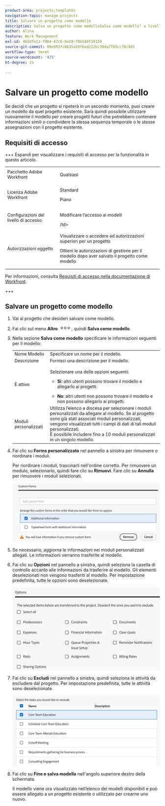 ```yaml
---
product-area: projects;templates
navigation-topic: manage-projects
title: Salvare un progetto come modello
description: Salva un progetto come modelloSalva come modello" a livello di progetto, in modo che gli utenti possano visualizzarlo nell’interfaccia utente; esiste un altro articolo a cui si collega più approfonditamente (passo dopo passo).
author: Alina
feature: Work Management
exl-id: 4b5dfe12-f984-47c6-8e19-78b549f19159
source-git-commit: 00e693fc8b35a59f6ed212bc30da7f85cc78c845
workflow-type: tm+mt
source-wordcount: '475'
ht-degree: 1%

---
```


# Salvare un progetto come modello

<!--Audited: 6/2025-->

<!--
<p data-mc-conditions="QuicksilverOrClassic.Draft mode">(NOTE: Keep this the way it is in the Managing Projects area because the functionality in the UI is "Save as template" at the project level, so users see that in the UI; there is another article that this links to which is more in depth (step-by-step). This functionality needs to stay in both projects AND templates areas.)</p>
-->

<!--
<div class="preview">

The highlighted information on this page refers to functionality not yet generally available. It is available only in the Preview environment for all customers. The same features will also be available in the Production environment for all customers after a week from the Preview release.     

For more information, see [Interface modernization](/help/quicksilver/product-announcements/product-releases/interface-modernization/interface-modernization.md). 

</div>
-->

Se decidi che un progetto si ripeterà in un secondo momento, puoi creare un modello da quel progetto esistente. Sarà quindi possibile utilizzare nuovamente il modello per creare progetti futuri che potrebbero contenere informazioni simili o condividere la stessa sequenza temporale o le stesse assegnazioni con il progetto esistente.

## Requisiti di accesso

+++ Espandi per visualizzare i requisiti di accesso per la funzionalità in questo articolo. 

<table style="table-layout:auto"> 
 <col> 
 <col> 
 <tbody> 
  <tr> 
   <td role="rowheader">Pacchetto Adobe Workfront</td> 
   <td> <p>Qualsiasi</p> </td> 
  </tr> 
  <tr> 
   <td role="rowheader">Licenza Adobe Workfront</td> 
   <td> <p>Standard</p>
   <p>Piano</p> 
   </td> 
  </tr> 
  <tr> 
   <td role="rowheader">Configurazioni del livello di accesso</td> 
   <td> <p>Modificare l’accesso ai modelli</p> /td&gt; 
  </tr> 
  <tr> 
   <td role="rowheader">Autorizzazioni oggetto</td> 
   <td> <p>Visualizzare o accedere ad autorizzazioni superiori per un progetto </p> <p>Ottieni le autorizzazioni di gestione per il modello dopo aver salvato il progetto come modello</p> </td> 
  </tr> 
 </tbody> 
</table>

Per informazioni, consulta [Requisiti di accesso nella documentazione di Workfront](/help/quicksilver/administration-and-setup/add-users/access-levels-and-object-permissions/access-level-requirements-in-documentation.md).

+++

<!--Old:

<table style="table-layout:auto"> 
 <col> 
 <col> 
 <tbody> 
  <tr> 
   <td role="rowheader">Adobe Workfront plan</td> 
   <td> <p>Any </p> </td> 
  </tr> 
  <tr> 
   <td role="rowheader">Adobe Workfront license*</td> 
   <td> <p>New: Standard </p>
   Or 
   <p>Current: Plan </p> 
   </td> 
  </tr> 
  <tr> 
   <td role="rowheader">Access level configurations</td> 
   <td> <p>Edit access to Templates</p> /td> 
  </tr> 
  <tr> 
   <td role="rowheader">Object permissions</td> 
   <td> <p>View or higher permissions to a project </p> <p>You obtain Manage permissions to the template after you save the project as a template</p> </td> 
  </tr> 
 </tbody> 
</table>-->

## Salvare un progetto come modello

<!--
Saving a project as a template differs in the Production and the Preview environments. 

### Save a project as a template in the Production environment


1. Go to the project that you want to save as a template. 
1. Click the **More** menu ![More icon](assets/qs-more-icon-on-an-object.png), then **Save as Template**. 
1. Specify the following information for the template:

   <table style="table-layout:auto"> 
    <col> 
    <col> 
    <tbody> 
     <tr> 
      <td role="rowheader">Name</td> 
      <td>Specify a name for the template.</td> 
     </tr> 
     <tr> 
      <td role="rowheader">Description</td> 
      <td>Provide a description for the template.</td> 
     </tr> 
     <tr> 
      <td role="rowheader">Is Active</td> 
      <td> <p>Select from the following options:</p> 
       <ul> 
        <li> <p><strong>Yes</strong>: Other users can find the template and attach it to projects.</p> </li> 
        <li><strong>No</strong>: Other users cannot find the template and cannot attach it to projects.</li> 
       </ul> </td> 
     </tr> 
     <tr> 
      <td role="rowheader">Custom Forms</td> 
      <td>Use the drop-down list to select any custom forms to attach to the template. If any custom forms have already been associated with the project, all of the data fields from those custom forms are displayed.<br>You can include up to 10 custom forms on a single template.</td> 
     </tr> 
    </tbody> 
   </table>

1. Click **Manage Forms** to remove or reorder the forms. For information about how to remove and reorder custom forms on the template, see [Custom forms](../../../administration-and-setup/customize-workfront/create-manage-custom-forms/create-and-manage-custom-forms.md).

   ![](assets/save-as-template-first-step-350x159.png)

1. Click **Next Step.**
1. In the **Options** section, select the checkbox beside any information you want to clear from the template.

   ![](assets/save-as-template-options-step-350x109.png)

1. Click **Next Step.**
1. In the **Exclude** section, select any tasks that you want to exclude from the project.

   ![](assets/save-as-template-exclude-350x205.png)

1. Click **Finish and Save Template.**

   Your template now appears in the list of available templates and can either be attached to an existing project or used to create a new one.


<div class="preview">

### Save a project as a template in the Preview environment

-->

1. Vai al progetto che desideri salvare come modello.
1. Fai clic sul menu **Altro** ![Icona Altro](assets/qs-more-icon-on-an-object.png), quindi **Salva come modello**.
1. Nella sezione **Salva come modello** specificare le informazioni seguenti per il modello:

   <table style="table-layout:auto"> 
    <col> 
    <col> 
    <tbody> 
     <tr> 
      <td role="rowheader">Nome Modello</td> 
      <td>Specificare un nome per il modello.</td> 
     </tr> 
     <tr> 
      <td role="rowheader">Descrizione</td> 
      <td>Fornisci una descrizione per il modello.</td> 
     </tr> 
     <tr> 
      <td role="rowheader">È attivo</td> 
      <td> <p>Selezionare una delle opzioni seguenti:</p> 
       <ul> 
        <li> <p><strong>Sì</strong>: altri utenti possono trovare il modello e allegarlo ai progetti.</p> </li> 
        <li><strong>No</strong>: altri utenti non possono trovare il modello e non possono allegarlo ai progetti.</li> 
       </ul> </td> 
     </tr> 
     <tr> 
      <td role="rowheader">Moduli personalizzati</td> 
      <td>Utilizza l’elenco a discesa per selezionare i moduli personalizzati da allegare al modello. Se al progetto sono già stati associati moduli personalizzati, vengono visualizzati tutti i campi di dati di tali moduli personalizzati.<br>È possibile includere fino a 10 moduli personalizzati in un singolo modello.</td> 
     </tr> 
    </tbody> 
   </table>

1. Fai clic su **Forms personalizzato** nel pannello a sinistra per rimuovere o riordinare i moduli.

   Per riordinare i moduli, trascinarli nell&#39;ordine corretto.
Per rimuovere un modulo, selezionarlo, quindi fare clic su **Rimuovi**. Fare clic su **Annulla** per rimuovere i moduli selezionati.

   ![Area moduli personalizzati nella casella Salva come modello](assets/custom-forms-ara-in-save-as-template-box.png)

1. Se necessario, aggiorna le informazioni nei moduli personalizzati allegati. Le informazioni verranno trasferite al modello.

1. Fai clic su **Opzioni** nel pannello a sinistra, quindi seleziona la casella di controllo accanto alle informazioni da trasferire al modello. Gli elementi deselezionati non vengono trasferiti al modello. Per impostazione predefinita, tutte le opzioni sono deselezionate.

   ![Area Opzioni nella casella Salva come modello](assets/options-area-in-save-as-template-box.png)

1. Fai clic su **Escludi** nel pannello a sinistra, quindi seleziona le attività da escludere dal progetto. Per impostazione predefinita, tutte le attività sono deselezionate.

   ![Escludi area nella casella Salva come modello](assets/exclude-area-save-as-template-box.png)

1. Fai clic su **Fine e salva modello** nell&#39;angolo superiore destro della schermata.

   Il modello viene ora visualizzato nell’elenco dei modelli disponibili e può essere allegato a un progetto esistente o utilizzato per crearne uno nuovo.

